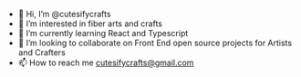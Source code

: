 - 👋 Hi, I’m @cutesifycrafts
- 👀 I’m interested in fiber arts and crafts
- 🌱 I’m currently learning React and Typescript
- 💞️ I’m looking to collaborate on Front End open source projects for Artists and Crafters
- 📫 How to reach me cutesifycrafts@gmail.com

<!---
cutesifycrafts/cutesifycrafts is a ✨ special ✨ repository because its `README.md` (this file) appears on your GitHub profile.
You can click the Preview link to take a look at your changes.
--->
